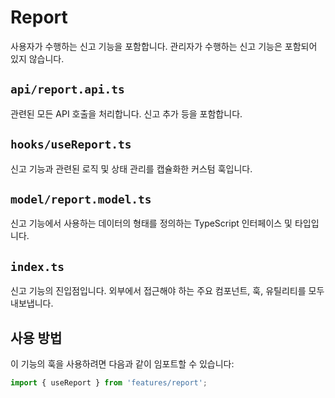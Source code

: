 # Report

사용자가 수행하는 신고 기능을 포함합니다. 관리자가 수행하는 신고 기능은 포함되어 있지 않습니다.

## `api/report.api.ts`

관련된 모든 API 호출을 처리합니다. 신고 추가 등을 포함합니다.

## `hooks/useReport.ts`

신고 기능과 관련된 로직 및 상태 관리를 캡슐화한 커스텀 훅입니다.

## `model/report.model.ts`

신고 기능에서 사용하는 데이터의 형태를 정의하는 TypeScript 인터페이스 및 타입입니다.

## `index.ts`

신고 기능의 진입점입니다. 외부에서 접근해야 하는 주요 컴포넌트, 훅, 유틸리티를 모두 내보냅니다.

## 사용 방법

이 기능의 훅을 사용하려면 다음과 같이 임포트할 수 있습니다:

```typescript
import { useReport } from 'features/report';
```
